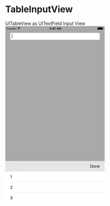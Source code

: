 # TableInputView
<div>UITableView as UITextField Input View</div>
<div><img src="https://github.com/varun-naharia/TableInputView/blob/master/screenshot.png" width="315" height="555"></div>
